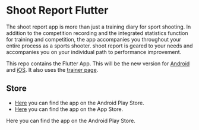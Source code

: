# Shoot Report Flutter
The shoot report app is more than just a training diary for sport shooting. In addition to the
competition recording and the integrated statistics function for training and competition, the app
accompanies you throughout your entire process as a sports shooter. shoot report is geared to your
needs and accompanies you on your individual path to performance improvement.

This repo contains the Flutter App. This will be the new version for 
[Android](https://github.com/Alienuser/shoot-report-android) and 
[iOS](https://github.com/Alienuser/shoot-report-ios). It also uses the 
[trainer page](https://github.com/Alienuser/shoot-report-page).

## Store
* [Here](https://play.google.com/store/apps/details?id=de.famprobst.report) you can find the app 
on the Android Play Store.
* [Here](https://apps.apple.com/de/app/shoot-report/id1561001511) you can find the app on the
App Store.

Here you can find the app on the Android Play Store.
